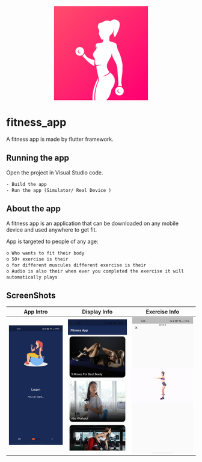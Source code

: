 <center><img src="https://github.com/aadesh1214/fitnessApp-flutter/blob/master/assets/logo.png" width="250" height="250"/></center>


# fitness_app

A fitness app is made by flutter framework.

## Running the app
  Open the project in Visual Studio code.
  
    - Build the app
    - Run the app (Simulator/ Real Device )

## About the app

A fitness app is an application that can be downloaded on any mobile device and used anywhere to get fit.

App is targeted to people of any age:
  
    o Who wants to fit their body
    o 50+ exercise is their
    o for different muscules different exercise is their
    o Audio is also their when ever you completed the exercise it will automatically plays 
    
## ScreenShots
App Intro                  |Display Info               |Exercise  Info
:-------------------------:|:-------------------------:|:-------------------------:
<img src="https://github.com/aadesh1214/fitnessApp-flutter/blob/master/images/App%20Info.jpeg"/> | <img src="https://github.com/aadesh1214/fitnessApp-flutter/blob/master/images/display%20Info.jpeg"> | <img src="https://github.com/aadesh1214/fitnessApp-flutter/blob/master/images/exercise%20info.jpeg"/>

